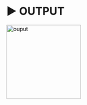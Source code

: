 # :arrow_forward: OUTPUT 
<img width="194" alt="ouput" src="https://user-images.githubusercontent.com/41688158/178869297-73b2b3f9-0b5b-485f-a279-fa4c8d6fdffd.png">
